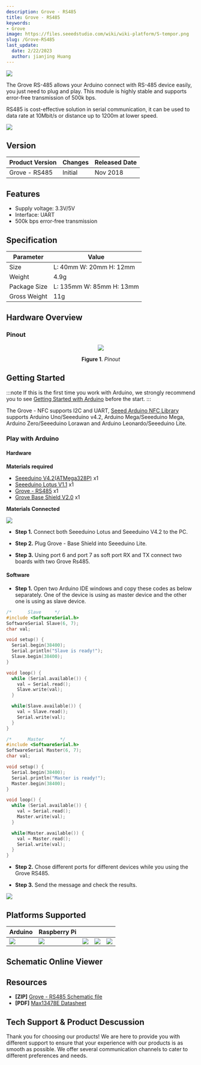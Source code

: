```yaml
---
description: Grove - RS485
title: Grove - RS485
keywords:
- Grove
image: https://files.seeedstudio.com/wiki/wiki-platform/S-tempor.png
slug: /Grove-RS485
last_update:
  date: 2/22/2023
  author: jianjing Huang
---
```

<!-- ---
name: Grove - RS485
category: 
bzurl: 
oldwikiname: 
prodimagename: 
surveyurl: 
sku: 103020193
--- -->

![](https://files.seeedstudio.com/wiki/Grove-RS485/img/preview.png)

The Grove RS-485 allows your Arduino connect with RS-485 device easily, you just need to plug and play. This module is highly stable and supports error-free transmission of 500k bps.  

RS485 is cost-effective solution in serial communication, it can be used to data rate at 10Mbit/s or distance up to 1200m at lower speed.  

<p style={{textAlign: 'center'}}><a href="https://www.seeedstudio.com/Grove-RS485-p-2924.html" target="_blank"><img src="https://files.seeedstudio.com/wiki/Seeed-WiKi/docs/images/300px-Get_One_Now_Banner-ragular.png" /></a></p>

## Version

| Product Version  | Changes                                                                                               | Released Date |
|------------------|-------------------------------------------------------------------------------------------------------|---------------|
| Grove - RS485 | Initial                                                                                               | Nov 2018      |

## Features

- Supply voltage: 3.3V/5V
- Interface: UART
- 500k bps error-free transmission

## Specification

|Parameter|Value|
|---|---|
|Size|L: 40mm W: 20mm H: 12mm|
|Weight|4.9g|
|Package Size|L: 135mm W: 85mm H: 13mm|
|Gross Weight|11g|

## Hardware Overview

### Pinout

<div align="center">
<figure>
  <p style={{textAlign: 'center'}}><a href="https://files.seeedstudio.com/wiki/Grove-RS485/img/pinout.jpg" target="_blank"><img src="https://files.seeedstudio.com/wiki/Grove-RS485/img/pinout.jpg" /></a></p>
  <figcaption><b>Figure 1</b>. <i>Pinout</i></figcaption>
</figure>
</div>

## Getting Started

:::note
If this is the first time you work with Arduino, we strongly recommend you to see [Getting Started with Arduino](https://wiki.seeedstudio.com/Getting_Started_with_Arduino/) before the start.
:::

The Grove - NFC supports I2C and UART, [Seeed Arduino NFC Library](https://github.com/Seeed-Studio/Seeed_Arduino_NFC) supports Arduino Uno/Seeeduino v4.2, Arduino Mega/Seeeduino Mega, Arduino Zero/Seeeduino Lorawan and Arduino Leonardo/Seeeduino Lite.

### Play with Arduino

#### Hardware

**Materials required**

- [Seeeduino V4.2(ATMega328P)](https://www.seeedstudio.com/Seeeduino-V4-2-p-2517.html) x1
- [Seeeduino Lotus V1.1](https://www.seeedstudio.com/Seeeduino-Lotus-V1-1-ATMega328-Board-with-Grove-Interface.html) x1
- [Grove - RS485](https://www.seeedstudio.com/Grove-RS485-p-2924.html) x1
- [Grove Base Shield V2.0](https://www.seeedstudio.com/Base-Shield-V2.html) x1

**Materials Connected**

![](https://files.seeedstudio.com/wiki/Grove-RS485/img/connect.png)

- **Step 1.** Connect both Seeeduino Lotus and Seeeduino V4.2 to the PC.

- **Step 2.** Plug Grove - Base Shield into Seeeduino Lite.

- **Step 3.** Using port 6 and port 7 as soft port RX and TX connect two boards with two Grove Rs485.

#### Software

- **Step 1.**  Open two Arduino IDE windows and copy these codes as below separately. One of the device is using as master device and the other one is using as slave device.

```c++
/*      Slave     */
#include <SoftwareSerial.h>
SoftwareSerial Slave(6, 7);  
char val;

void setup() {
  Serial.begin(38400);   
  Serial.println("Slave is ready!");
  Slave.begin(38400);
}

void loop() {
  while (Serial.available()) {
    val = Serial.read();
    Slave.write(val);
  }

  while(Slave.available()) {
    val = Slave.read();
    Serial.write(val);
  }
}
```

```c++
/*      Master      */
#include <SoftwareSerial.h>
SoftwareSerial Master(6, 7);
char val;

void setup() {
  Serial.begin(38400);   
  Serial.println("Master is ready!");
  Master.begin(38400);
}

void loop() {
  while (Serial.available()) {
    val = Serial.read();
    Master.write(val);
  }

  while(Master.available()) {
    val = Master.read();
    Serial.write(val);
  }
}
```

- **Step 2.**  Chose different ports for different devices while you using the Grove RS485.

- **Step 3.** Send the message and check the results.

![](https://files.seeedstudio.com/wiki/Grove-RS485/img/image.png)

## Platforms Supported

| Arduino                                                                                             | Raspberry Pi                                                                                             |                                                                                                 |                                                                                                          |                                                                                                    |
|-----------------------------------------------------------------------------------------------------|----------------------------------------------------------------------------------------------------------|-------------------------------------------------------------------------------------------------|---------------------------------------------------------------------------------------------------|----------------------------------------------------------------------------------------------------|
| ![](https://files.seeedstudio.com/wiki/wiki_english/docs/images/arduino_logo.jpg) | ![](https://files.seeedstudio.com/wiki/wiki_english/docs/images/raspberry_pi_logo_n.jpg) | ![](https://files.seeedstudio.com/wiki/wiki_english/docs/images/bbg_logo_n.jpg) | ![](https://files.seeedstudio.com/wiki/wiki_english/docs/images/wio_logo_n.jpg) | ![](https://files.seeedstudio.com/wiki/wiki_english/docs/images/linkit_logo_n.jpg) |

## Schematic Online Viewer

<div className="altium-ecad-viewer" data-project-src="https://files.seeedstudio.com/wiki/Grove-RS485/res/Grove%20-%20RS485.zip" style={{borderRadius: '0px 0px 4px 4px', height: 500, borderStyle: 'solid', borderWidth: 1, borderColor: 'rgb(241, 241, 241)', overflow: 'hidden', maxWidth: 1280, maxHeight: 700, boxSizing: 'border-box'}}>
</div>

## Resources

- **[ZIP]** [Grove - RS485 Schematic file](https://files.seeedstudio.com/wiki/Grove-RS485/res/Grove%20-%20RS485.zip)
- **[PDF]** [Max13478E Datasheet](https://files.seeedstudio.com/wiki/Grove-RS485/res/Max13478.pdf)

## Tech Support & Product Descussion


Thank you for choosing our products! We are here to provide you with different support to ensure that your experience with our products is as smooth as possible. We offer several communication channels to cater to different preferences and needs.

<div class="button_tech_support_container">
<a href="https://forum.seeedstudio.com/" class="button_forum"></a> 
<a href="https://www.seeedstudio.com/contacts" class="button_email"></a>
</div>

<div class="button_tech_support_container">
<a href="https://discord.gg/eWkprNDMU7" class="button_discord"></a> 
<a href="https://github.com/Seeed-Studio/wiki-documents/discussions/69" class="button_discussion"></a>
</div>
